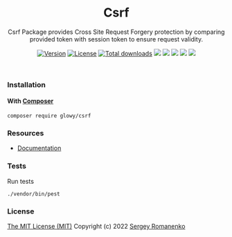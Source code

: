 <h1 align="center">Csrf</h1>
<p align="center">
Csrf Package provides Cross Site Request Forgery protection by comparing provided token with session token to ensure request validity.
</p>
<p align="center">
<a href="https://github.com/glowyphp/csrf/releases"><img alt="Version" src="https://img.shields.io/github/release/glowyphp/csrf.svg?label=version&color=green"></a> <a href="https://github.com/glowyphp/csrf"><img src="https://img.shields.io/badge/license-MIT-blue.svg?color=green" alt="License"></a> <a href="https://packagist.org/packages/glowy/csrf"><img src="https://poser.pugx.org/glowy/csrf/downloads" alt="Total downloads"></a> <img src="https://github.com/glowyphp/csrf/workflows/Static%20Analysis/badge.svg?branch=dev"> <img src="https://github.com/glowyphp/csrf/workflows/Tests/badge.svg">
  <a href="https://app.codacy.com/gh/glowy/csrf?utm_source=github.com&utm_medium=referral&utm_content=glowy/csrf&utm_campaign=Badge_Grade_Dashboard"><img src="https://api.codacy.com/project/badge/Grade/72b4dc84c20145e1b77dc0004a3c8e3d"></a> <a href="https://codeclimate.com/github/glowy/csrf/maintainability"><img src="https://api.codeclimate.com/v1/badges/a4c673a4640a3863a9a4/maintainability" /></a> <img src="http://poser.pugx.org/glowy/csrf/require/php">
</p>

<br>

### Installation

#### With [Composer](https://getcomposer.org)

```
composer require glowy/csrf
```

### Resources
* [Documentation](https://awilum.github.io/glowyphp/csrf)

### Tests

Run tests

```
./vendor/bin/pest
```

### License
[The MIT License (MIT)](https://github.com/glowyphp/csrf/blob/master/LICENSE.txt)
Copyright (c) 2022 [Sergey Romanenko](https://github.com/Awilum)
